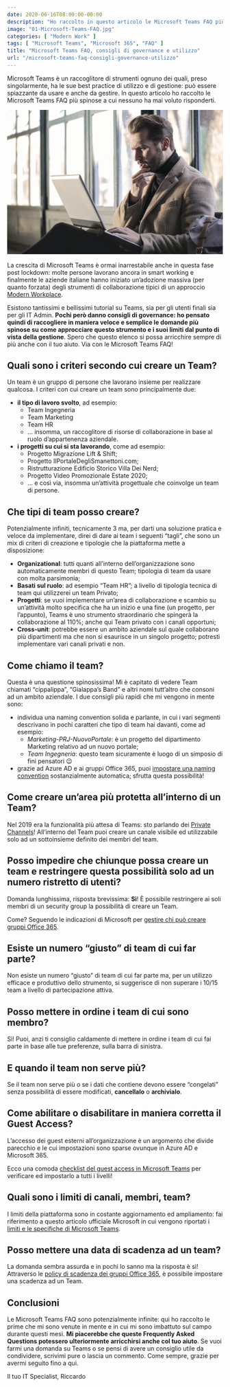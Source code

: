 ```yaml
---
date: 2020-06-16T08:00:00-00:00
description: "Ho raccolto in questo articolo le Microsoft Teams FAQ più spinose e dilemmatiche che mi sono state poste sul tool di collaborazione Microsoft"
image: "01-Microsoft-Teams-FAQ.jpg"
categories: [ "Modern Work" ]
tags: [ "Microsoft Teams", "Microsoft 365", "FAQ" ]
title: "Microsoft Teams FAQ, consigli di governance e utilizzo"
url: "/microsoft-teams-faq-consigli-governance-utilizzo"
---
```

Microsoft Teams è un raccoglitore di strumenti ognuno dei quali, preso singolarmente, ha le sue best practice di utilizzo e di gestione: può essere spiazzante da usare e anche da gestire. In questo articolo ho raccolto le Microsoft Teams FAQ più spinose a cui nessuno ha mai voluto risponderti.

![](01-Microsoft-Teams-FAQ.jpg)

La crescita di Microsoft Teams è ormai inarrestabile anche in questa fase post lockdown: molte persone lavorano ancora in smart working e finalmente le aziende italiane hanno iniziato un’adozione massiva (per quanto forzata) degli strumenti di collaborazione tipici di un approccio [Modern Workplace](/cosa-significa-modern-workplace/).

Esistono tantissimi e bellissimi tutorial su Teams, sia per gli utenti finali sia per gli IT Admin. **Pochi però danno consigli di governance: ho pensato quindi di raccogliere in maniera veloce e semplice le domande più spinose su come approcciare questo strumento e i suoi limiti dal punto di vista della gestione**. Spero che questo elenco si possa arricchire sempre di più anche con il tuo aiuto. Via con le Microsoft Teams FAQ!

## Quali sono i criteri secondo cui creare un Team?
Un team è un gruppo di persone che lavorano insieme per realizzare qualcosa. I criteri con cui creare un team sono principalmente due:
- **il tipo di lavoro svolto**, ad esempio:
    - Team Ingegneria
    - Team Marketing
    - Team HR
    - ... insomma, un raccoglitore di risorse di collaborazione in base al ruolo d’appartenenza aziendale.
- **i progetti su cui si sta lavorando**, come ad esempio:
    - Progetto Migrazione Lift & Shift;
    - Progetto IlPortaleDegliSmanettoni.com;
    - Ristrutturazione Edificio Storico Villa Dei Nerd;
    - Progetto Video Promozionale Estate 2020;
    - ... e così via, insomma un’attività progettuale che coinvolge un team di persone.

## Che tipi di team posso creare?
Potenzialmente infiniti, tecnicamente 3 ma, per darti una soluzione pratica e veloce da implementare, direi di dare ai team i seguenti “tagli”, che sono un mix di criteri di creazione e tipologie che la piattaforma mette a disposizione:
- **Organizational**: tutti quanti all’interno dell’organizzazione sono automaticamente membri di questo Team; tipologia di team da usare con molta parsimonia;
- **Basati sul ruolo**: ad esempio “Team HR”; a livello di tipologia tecnica di team qui utilizzerei un team Privato;
- **Progetti**: se vuoi implementare un’area di collaborazione e scambio su un’attività molto specifica che ha un inizio e una fine (un progetto, per l’appunto), Teams è uno strumento straordinario che spingerà la collaborazione al 110%; anche qui Team privato con i canali opportuni;
- **Cross-unit**: potrebbe essere un ambito aziendale sul quale collaborano più dipartimenti ma che non si esaurisce in un singolo progetto; potresti implementare vari canali privati e non.

## Come chiamo il team?
Questa è una questione spinosissima! Mi è capitato di vedere Team chiamati “cippalippa”, “Gialappa’s Band” e altri nomi tutt’altro che consoni ad un ambito aziendale. I due consigli più rapidi che mi vengono in mente sono:
- individua una naming convention solida e parlante, in cui i vari segmenti descrivano in pochi caratteri che tipo di team hai davanti, come ad esempio:
    - *Marketing-PRJ-NuovoPortale*: è un progetto del dipartimento Marketing relativo ad un nuovo portale;
    - *Team Ingegneria*: questo team sicuramente è luogo di un simposio di fini pensatori 😉
- grazie ad Azure AD e ai gruppi Office 365, puoi [impostare una naming convention](https://docs.microsoft.com/en-us/microsoft-365/admin/create-groups/groups-naming-policy?view=o365-worldwide) sostanzialmente automatica; sfrutta questa possibilità!

## Come creare un’area più protetta all’interno di un Team?
Nel 2019 era la funzionalità più attesa di Teams: sto parlando dei [Private Channels](https://docs.microsoft.com/en-us/microsoftteams/private-channels)! All’interno del Team puoi creare un canale visibile ed utilizzabile solo ad un sottoinsieme definito dei membri del team.

## Posso impedire che chiunque possa creare un team e restringere questa possibilità solo ad un numero ristretto di utenti?
Domanda lunghissima, risposta brevissima: **Sì**! È possibile restringere ai soli membri di un security group la possibilità di creare un Team.

Come? Seguendo le indicazioni di Microsoft per [gestire chi può creare gruppi Office 365](https://docs.microsoft.com/en-us/microsoft-365/admin/create-groups/manage-creation-of-groups?view=o365-worldwide).

## Esiste un numero “giusto” di team di cui far parte?
Non esiste un numero “giusto” di team di cui far parte ma, per un utilizzo efficace e produttivo dello strumento, si suggerisce di non superare i 10/15 team a livello di partecipazione attiva.

## Posso mettere in ordine i team di cui sono membro?
Sì! Puoi, anzi ti consiglio caldamente di mettere in ordine i team di cui fai parte in base alle tue preferenze, sulla barra di sinistra.

## E quando il team non serve più?
Se il team non serve più o se i dati che contiene devono essere “congelati” senza possibilità di essere modificati, **cancellalo** o **archivialo**.

## Come abilitare o disabilitare in maniera corretta il Guest Access?
L’accesso dei guest esterni all’organizzazione è un argomento che divide parecchio e le cui impostazioni sono sparse ovunque in Azure AD e Microsoft 365.

Ecco una comoda [checklist del guest access in Microsoft Teams](https://docs.microsoft.com/en-us/microsoftteams/guest-access-checklist) per verificare ed impostarlo a tutti i livelli!

## Quali sono i limiti di canali, membri, team?
I limiti della piattaforma sono in costante aggiornamento ed ampliamento: fai riferimento a questo articolo ufficiale Microsoft in cui vengono riportati i [limiti e le specifiche di Microsoft Teams](https://docs.microsoft.com/en-us/microsoftteams/limits-specifications-teams).

## Posso mettere una data di scadenza ad un team?
La domanda sembra assurda e in pochi lo sanno ma la risposta è sì! Attraverso le [policy di scadenza dei gruppi Office 365](https://docs.microsoft.com/en-us/microsoft-365/admin/create-groups/office-365-groups-expiration-policy?view=o365-worldwide), è possibile impostare una scadenza ad un Team.

## Conclusioni
Le Microsoft Teams FAQ sono potenzialmente infinite: qui ho raccolto le prime che mi sono venute in mente e in cui mi sono imbattuto sul campo durante questi mesi. **Mi piacerebbe che queste Frequently Asked Questions potessero ulteriormente arricchirsi anche col tuo aiuto**. Se vuoi farmi una domanda su Teams o se pensi di avere un consiglio utile da condividere, scrivimi pure o lascia un commento. Come sempre, grazie per avermi seguito fino a qui.

Il tuo IT Specialist, Riccardo
